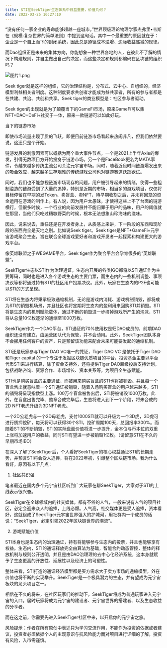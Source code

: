 ```yaml
---
title: STI在SeekTiger生态体系中日益重要，价值几何？
date: 2022-03-25 16:27:10
---
```

“没有任何一家企业的寿命能够超越一座城市。”世界顶级理论物理学家杰弗里•韦斯在《规模:复杂世界的简单法则》中提到这句话。其中一个最重要的原因就在于：企业是一个自上而下的封闭系统，因此总是遵循成本递增、边际收益递减的规律。

而Dao组织正是未来的集体方向，你能想象一种世界各地的人，在彼此不了解的情况下构建规则，并自主做出自己的决定，而这些决定和规则都编码在区块链的组织吗？


![图片1.png](https://smartsignature-img.oss-cn-hongkong.aliyuncs.com/article/2022/03/25/5f0ed4436b073e53508ea4e22208317b.png)

  

​Seek tiger就是这样的组织，它的治理结构是，分布式、去中心、自组织的，经济模型利益相关者制度。这种制度要求共创者才能成为益共享者，所有的参与者都是在共建、共治、共创和共享。Seek tiger的商业模型是：社区参与者驱动。

Seek tiger的出现就是为了颠覆当下的GameFi市场，原来GameFi可以集NFT+DAO+DeFi+社交于一体，原来一款链游可以如此好玩。

当下的链游市场

即使市场流量出现了质的飞跃，即便目前链游市场看起来热闹非凡，但我们依然要说，这还只是个开始。

链游发展的刺激因素可以概括为两个重大事件节点，一个是2021上半年Axie的爆发，引得无数项目方开始投身于链游市场。另一个是FaceBook更名为MATA事件，令越来越多传统主流公司关注元宇宙市场。同时，随着近段时间链游爆发出来的吸金效应，越来越多生存艰难的传统游戏公司也对链游赛道跃跃欲试。

同时，我们也不能忽视链游市场现存的问题，用户被引导起来的情绪，使得一些粗制滥造的链游受到了大量的追捧，特别是近期的市场，相当多的游戏项目，仅仅将目标停留在早期的发Token、卖盲盒、卖NFT，待早期收割之后，并未将回笼的资金运用在游戏的制作上。有人说，因为用户太愚昧，才使得这些上不了台面的链游横行，但很多时候，一个行业的向前发展并不能归罪于用户的品味，用户的阈值就在那里，当他们只吃过糟糠野菜的时候，根本无法想象山珍海味的滋味。

因此，说来说去，重任还是在开发者身上，从质感上来讲，下一阶段的东西和现阶段的东西完全是天地之别。比如说Seek tiger。Seek tiger是NFT+GameFi+元宇宙游戏聚合生态，旨在联合全球游戏爱好者和游戏开发者一起探索和构建更大的游戏平台。

像英雄联盟之于WEGAME平台，Seek tiger作为聚合平台会孕育很多的“英雄联盟”。

SeekTiger生态以STI作为治理通证，生态内开展的各类IGO都将以STI通证作为主要筹码，同时也是进入各个游戏生态的主要门票，而生态内的一些机制调整、事项决议等都将通过持有STI的社区用户投票决议。此外，玩家在生态内的P2E也可能以STI的方式呈现。

STI将在生态内将秉承极致通缩机制，无论是游戏内消耗、游戏机制销毁，都将成为STI的销毁机场景，并且社区也将定期将生态内的盈利用来回购STI并销毁。STI将是生态内的机制赋能载体，通过不断的销毁进一步挤掉游戏所产生的泡沫，STI将从总量10亿枚逐渐的通缩至1000万枚。

SeekTiger作为一个DAO平台，STI通证的70%使用权是归DAO成员的，前期DAO组织还没有建立，由运营团队代为保管，并不会动用。此外，SeekTiger团队本身不会挪用任何客户的资产，只是预留该功能来配合未来可能要发起的通缩机制。

STI还是玩家参与Tiger DAO VC唯一的凭证，Tiger DAO VC 是依托于Tiger DAO 和Tiger capital 的一个专注于发掘区块链优质项目的平台，投资基金主要以平台代币STI来进行结算，除了资金支持外，还将提供Tiger DAO超级投后支持计划，包括战略咨询、资源合作、市场增长、资本关系等，为项目全生态赋能。

STI也是购买盲盒的主要通证，而被用来购买盲盒的STI也将被销毁。并且每一个盲盒售出就意味着一个STI通证被销毁，随着入场购买盲盒的用户越来越多，STI的销毁将呈现指数型上涨。100万个盲盒被售出后，STI将被销毁1000万枚。此外，在盲盒出售完毕、勋章合成完毕后，生态将进入到下一个阶段，将未合成的2D NFT老虎升级为3DNFT老虎。

一个2D公老虎与一个2D母老虎，支付1000STI就可以升级为一个3D虎，3D虎可进行质押挖矿，每天将可以获得30个STI，挖矿周期100天，总回报率300%。而随着STI的不断销毁，STI的实际盘面价值将进一步提升，金本位与币本位的双重上涨将加速用户的收益，同时STI有望进一步被销毁1亿枚。（请留意STI在不久的早期市场IEO）

在深入了解了SeekTiger后，个人看好SeekTiger的核心权益通证STI的长期走势，并预言STI将会受人追捧，将在2022年初，引爆整个区块链市场。我为什么看好，原因有以下几点：

1. 社区共识强

笔者最近在国内多个元宇宙社区听到广大玩家在聊SeekTiger，大家对于STI的上线表示很兴奋。

SeekTiger在全球领域内的社交媒体，都有不俗的人气，一般来说有人气的项目社区，必定会迎来众人的追捧，上线必爆。人气高，社交媒体更是受人追捧，资本看好，这就组成了SeekTiger元宇宙世界强大的护城河，用社群内一个成员的话说：“SeekTiger，必定引领2022年区块链世界的潮流”。

2. 游戏赋能价值

STI本身也是生态内的治理通证，持有将能够参与生态内的投票，并且也能够享有权益。生态内，STI的通证释放完全由算法为基础，智能合约动态管控，整体的释放机制与规则公开透明，并且是由DAO治理理的去中心化经济系统，这本身就赋予了生态更高的开放性、延展性以及经济上的可塑性。

整体来看，STI打造的通证经济模型都是买方需求大于卖方市场的通缩模型，外在价值也将不断的实现攀升。SeekTiger是一个极具潜力的生态，并有望成为元宇宙板块的龙头项目之一。

相信在不久的将来，在社区玩家们的推动下，SeekTiger将成为普通玩家进入元宇宙的入口。届时玩家将成为元宇宙的建设者、元宇宙世界的搭建者、以及生态收益的分享者。

而在这之前，你需要先进入SeekTiger社区中来，以开启你的元宇宙之旅。

风险提示：作者在所有原创中表述只为学习交流作用，不能作为投资的依据或者建议，投资者必须依据个人的主观意识与抗风险能力而对项目进行详细的了解，投资有风险，入市需谨慎。